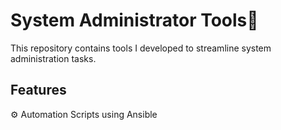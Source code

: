 # System Administrator Tools🚀

This repository contains tools I developed to streamline system administration tasks.

## Features

⚙️ Automation Scripts using Ansible